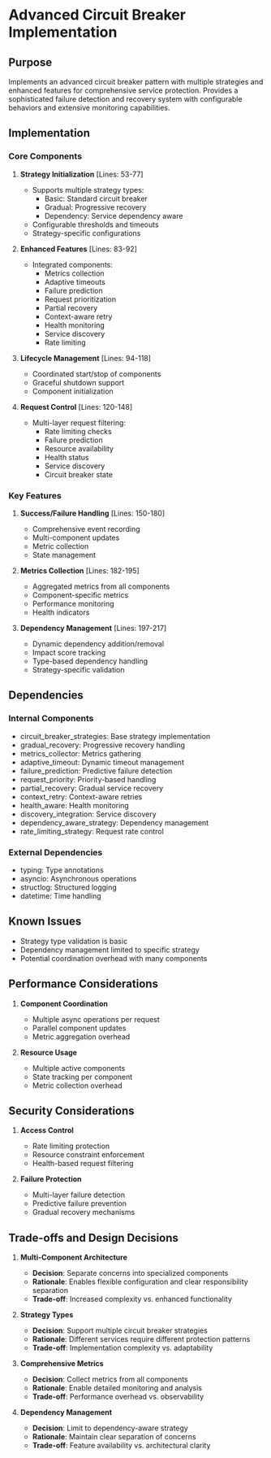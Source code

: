 # Advanced Circuit Breaker Implementation

## Purpose

Implements an advanced circuit breaker pattern with multiple strategies and enhanced features for comprehensive service protection. Provides a sophisticated failure detection and recovery system with configurable behaviors and extensive monitoring capabilities.

## Implementation

### Core Components

1. **Strategy Initialization** [Lines: 53-77]

   - Supports multiple strategy types:
     - Basic: Standard circuit breaker
     - Gradual: Progressive recovery
     - Dependency: Service dependency aware
   - Configurable thresholds and timeouts
   - Strategy-specific configurations

2. **Enhanced Features** [Lines: 83-92]

   - Integrated components:
     - Metrics collection
     - Adaptive timeouts
     - Failure prediction
     - Request prioritization
     - Partial recovery
     - Context-aware retry
     - Health monitoring
     - Service discovery
     - Rate limiting

3. **Lifecycle Management** [Lines: 94-118]

   - Coordinated start/stop of components
   - Graceful shutdown support
   - Component initialization

4. **Request Control** [Lines: 120-148]
   - Multi-layer request filtering:
     - Rate limiting checks
     - Failure prediction
     - Resource availability
     - Health status
     - Service discovery
     - Circuit breaker state

### Key Features

1. **Success/Failure Handling** [Lines: 150-180]

   - Comprehensive event recording
   - Multi-component updates
   - Metric collection
   - State management

2. **Metrics Collection** [Lines: 182-195]

   - Aggregated metrics from all components
   - Component-specific metrics
   - Performance monitoring
   - Health indicators

3. **Dependency Management** [Lines: 197-217]
   - Dynamic dependency addition/removal
   - Impact score tracking
   - Type-based dependency handling
   - Strategy-specific validation

## Dependencies

### Internal Components

- circuit_breaker_strategies: Base strategy implementation
- gradual_recovery: Progressive recovery handling
- metrics_collector: Metrics gathering
- adaptive_timeout: Dynamic timeout management
- failure_prediction: Predictive failure detection
- request_priority: Priority-based handling
- partial_recovery: Gradual service recovery
- context_retry: Context-aware retries
- health_aware: Health monitoring
- discovery_integration: Service discovery
- dependency_aware_strategy: Dependency management
- rate_limiting_strategy: Request rate control

### External Dependencies

- typing: Type annotations
- asyncio: Asynchronous operations
- structlog: Structured logging
- datetime: Time handling

## Known Issues

- Strategy type validation is basic
- Dependency management limited to specific strategy
- Potential coordination overhead with many components

## Performance Considerations

1. **Component Coordination**

   - Multiple async operations per request
   - Parallel component updates
   - Metric aggregation overhead

2. **Resource Usage**
   - Multiple active components
   - State tracking per component
   - Metric collection overhead

## Security Considerations

1. **Access Control**

   - Rate limiting protection
   - Resource constraint enforcement
   - Health-based request filtering

2. **Failure Protection**
   - Multi-layer failure detection
   - Predictive failure prevention
   - Gradual recovery mechanisms

## Trade-offs and Design Decisions

1. **Multi-Component Architecture**

   - **Decision**: Separate concerns into specialized components
   - **Rationale**: Enables flexible configuration and clear responsibility separation
   - **Trade-off**: Increased complexity vs. enhanced functionality

2. **Strategy Types**

   - **Decision**: Support multiple circuit breaker strategies
   - **Rationale**: Different services require different protection patterns
   - **Trade-off**: Implementation complexity vs. adaptability

3. **Comprehensive Metrics**

   - **Decision**: Collect metrics from all components
   - **Rationale**: Enable detailed monitoring and analysis
   - **Trade-off**: Performance overhead vs. observability

4. **Dependency Management**
   - **Decision**: Limit to dependency-aware strategy
   - **Rationale**: Maintain clear separation of concerns
   - **Trade-off**: Feature availability vs. architectural clarity
